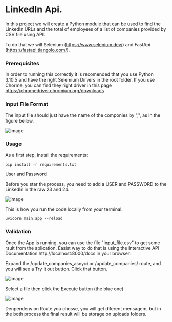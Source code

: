 # LinkedIn Api.
In this project we will create a Python module that can be used to find the LinkedIn URLs and the total of employees of a list of companies provided by CSV file using API. 

To do that we will Selenium (https://www.selenium.dev/) and FastApi (https://fastapi.tiangolo.com/).

### Prerequisites

In order to running this correctly it is recomended that you use Python 3.10.5 and have the right Selemium Dirvers in the root folder. If you use Chorme, you can find they right driver in this page https://chromedriver.chromium.org/downloads 

### Input File Format

The input file should just have the name of the componies by ",", as in the figure bellow. 

![image](https://github.com/francisco-debierne/Basic_Linkedin_Api/assets/85453178/07c97485-1dc4-4fa2-8c42-b67875ea99d3)


### Usage

As a first step, install the requirements:
```
pip install -r requirements.txt
```
User and Password

Before you star the process, you need to add a USER and PASSWORD to the LinkedIn in the raw 23 and 24. 

![image](https://github.com/francisco-debierne/Basic_Linkedin_Api/assets/85453178/bcea039d-9123-4239-8800-3c1d341dc659)

This is how you run the code locally from your terminal:
```
uvicorn main:app --reload
```

### Validation

Once the App is running, you can use the file "input_file.csv" to get some rsult from the aplication. Easist way to do that is using the Interactive API Documentation  http://localhost:8000/docs in your browser. 

Expand the /update_companies_asnyc/ or /update_companies/ route, and you will see a Try it out button. Click that button.

![image](https://github.com/francisco-debierne/Basic_Linkedin_Api/assets/85453178/e41bf630-ada4-4d72-84af-c666972f0863)

Select a file then click the Execute button (the blue one)

![image](https://github.com/francisco-debierne/Basic_Linkedin_Api/assets/85453178/690b7b6d-a801-4c9a-9c6b-dffbe751348a)

Denpendens on Route you chosse, you will get diferent mensagem, but in the both process the final result will be storage on uploads folders. 
